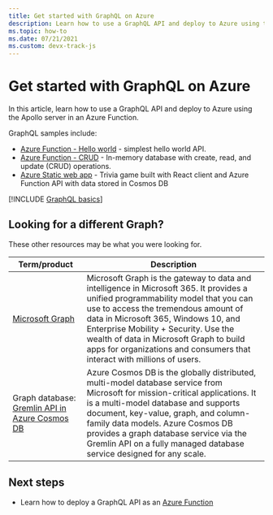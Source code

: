 ```yaml
---
title: Get started with GraphQL on Azure
description: Learn how to use a GraphQL API and deploy to Azure using the Apollo server in an Azure Function.  
ms.topic: how-to
ms.date: 07/21/2021
ms.custom: devx-track-js
---
```


# Get started with GraphQL on Azure

In this article, learn how to use a GraphQL API and deploy to Azure using the Apollo server in an Azure Function. 

GraphQL samples include:
* [Azure Function - Hello world](https://github.com/azure-samples/js-e2e-azure-function-graphql-hello) - simplest hello world API. 
* [Azure Function - CRUD](https://github.com/azure-samples/js-e2e-azure-function-graphql-crud-operations) - In-memory database with create, read, and update (CRUD) operations.
* [Azure Static web app](https://github.com/azure-samples/js-e2e-graphql-cosmosdb-static-web-app) - Trivia game built with React client and Azure Function API with data stored in Cosmos DB

[!INCLUDE [GraphQL basics](../../../includes/graphql-basics.md)]

## Looking for a different Graph?

These other resources may be what you were looking for. 

|Term/product|Description|
|--|--|
|[Microsoft Graph](/graph/overview)|Microsoft Graph is the gateway to data and intelligence in Microsoft 365. It provides a unified programmability model that you can use to access the tremendous amount of data in Microsoft 365, Windows 10, and Enterprise Mobility + Security. Use the wealth of data in Microsoft Graph to build apps for organizations and consumers that interact with millions of users.|
|Graph database: [Gremlin API in Azure Cosmos DB](/azure/cosmos-db/graph-introduction) |Azure Cosmos DB is the globally distributed, multi-model database service from Microsoft for mission-critical applications. It is a multi-model database and supports document, key-value, graph, and column-family data models. Azure Cosmos DB provides a graph database service via the Gremlin API on a fully managed database service designed for any scale.|

## Next steps

* Learn how to deploy a GraphQL API as an [Azure Function](azure-function-hello-world.md)